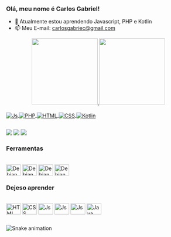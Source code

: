 ### Olá, meu nome é Carlos Gabriel!
- 🌱 Atualmente estou aprendendo Javascript, PHP e Kotlin
- 📫 Meu E-mail: carlosgabriec@gmail.com
<!--
**carlosgabriel1234/carlosgabriel1234** is a ✨ _special_ ✨ repository because its `README.md` (this file) appears on your GitHub profile.

- 🌱 Atualmente estou aprendendo Javascript, PHP e Kotlin
- 📫 Meu E-mail: carlosgabriec@gmail.com
-->
<div align="center">
  <a href="https://github.com/carlosgabriel1234">
  <img height="180em" src="https://github-readme-stats.vercel.app/api?username=carlosgabriel1234&show_icons=true&theme=dracula&include_all_commits=true&count_private=true"/>
  <img height="180em" src="https://github-readme-stats.vercel.app/api/top-langs/?username=carlosgabriel1234&layout=compact&langs_count=7&theme=dracula"/>
</div>
<div style="display: inline_block"><br>
  <img align="center"  alt="Js" src="https://img.shields.io/badge/JavaScript-F7DF1E?style=for-the-badge&logo=javascript&logoColor=black">
  <img align="center" alt="PHP" src="https://img.shields.io/badge/PHP-777BB4?style=for-the-badge&logo=php&logoColor=white">
  <img align="center" alt="HTML" src="https://img.shields.io/badge/HTML-239120?style=for-the-badge&logo=html5&logoColor=white">
  <img align="center" alt="CSS" src="https://img.shields.io/badge/CSS-239120?&style=for-the-badge&logo=css3&logoColor=white">
  <img align="center" alt="Kotlin" src="https://img.shields.io/badge/Kotlin-0095D5?&style=for-the-badge&logo=kotlin&logoColor=white">
 

</div>
  
 ##
  
 <div> 
  <a href="https://instagram.com/" target="_blank"><img src="https://img.shields.io/badge/-Instagram-%23E4405F?style=for-the-badge&logo=instagram&logoColor=white" target="_blank"></a>
  <a href = "mailto:carlosgabriec@gmail.com"><img src="https://img.shields.io/badge/-Gmail-%23333?style=for-the-badge&logo=gmail&logoColor=white" target="_blank"></a>
  <a href="https://www.linkedin.com/in/" target="_blank"><img src="https://img.shields.io/badge/-LinkedIn-%230077B5?style=for-the-badge&logo=linkedin&logoColor=white" target="_blank"></a> 
 
  
 
</div>
  
### Ferramentas
                                                                                                                                      
<div style="display: inline_block"><br>
  <img align="center" alt="Debian" height="30" width="40" src="https://cdn.jsdelivr.net/gh/devicons/devicon/icons/vscode/vscode-original.svg"">
  <img align="center" alt="Debian" height="30" width="40" src="https://cdn.jsdelivr.net/gh/devicons/devicon/icons/figma/figma-original.svg">
  <img align="center" alt="Debian" height="30" width="40" src="https://cdn.jsdelivr.net/gh/devicons/devicon/icons/mysql/mysql-original.svg">
  <img align="center" alt="Debian" height="30" width="40" src="https://cdn.jsdelivr.net/gh/devicons/devicon/icons/windows8/windows8-original.svg"                     </div>

  
### Dejeso aprender

<div style="display: inline_block"><br>
  <img align="center" alt="HTML" height="30" width="40" src="https://cdn.jsdelivr.net/gh/devicons/devicon/icons/angularjs/angularjs-original.svg">
  <img align="center" alt="CSS" height="30" width="40" src="https://cdn.jsdelivr.net/gh/devicons/devicon/icons/react/react-original-wordmark.svg">
  <img align="center" alt="Js" height="30" width="40" src="https://cdn.jsdelivr.net/gh/devicons/devicon/icons/nodejs/nodejs-original.svg">
  <img align="center" alt="Js" height="30" width="40" src="https://cdn.jsdelivr.net/gh/devicons/devicon/icons/typescript/typescript-original.svg">
  <img align="center" alt="Js" height="30" width="40" src="https://cdn.jsdelivr.net/gh/devicons/devicon/icons/jquery/jquery-plain-wordmark.svg">   
  <img align="center" alt="Java" height="30" width="40" src="https://cdn.jsdelivr.net/gh/devicons/devicon/icons/java/java-original.svg"></div>
                                                                                                                                                 
##

  
![Snake animation](https://github.com/carlosgabriel1234/carlosgabriel1234/blob/output/github-contribution-grid-snake.svg)
